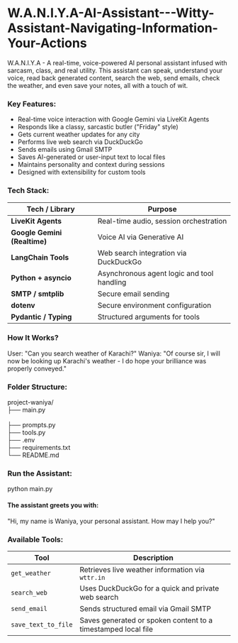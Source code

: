 # W.A.N.I.Y.A-AI-Assistant---Witty-Assistant-Navigating-Information-Your-Actions
W.A.N.I.Y.A - A real-time, voice-powered AI personal assistant infused with sarcasm, class, and real utility. This assistant can speak, understand your voice, read back generated content, search the web, send emails, check the weather, and even save your notes, all with a touch of wit.

### Key Features:
- Real-time voice interaction with Google Gemini via LiveKit Agents
- Responds like a classy, sarcastic butler ("Friday" style)
- Gets current weather updates for any city
- Performs live web search via DuckDuckGo
- Sends emails using Gmail SMTP
- Saves AI-generated or user-input text to local files
- Maintains personality and context during sessions
- Designed with extensibility for custom tools

### Tech Stack:
| Tech / Library               | Purpose                                    |
| ---------------------------- | ------------------------------------------ |
| **LiveKit Agents**           | Real-time audio, session orchestration     |
| **Google Gemini (Realtime)** | Voice AI via Generative AI                 |
| **LangChain Tools**          | Web search integration via DuckDuckGo      |
| **Python + asyncio**         | Asynchronous agent logic and tool handling |
| **SMTP / smtplib**           | Secure email sending                       |
| **dotenv**                   | Secure environment configuration           |
| **Pydantic / Typing**        | Structured arguments for tools             |

### How It Works?
User: "Can you search weather of Karachi?"
Waniya: "Of course sir, I will now be looking up Karachi's weather - I do hope your brilliance was properly conveyed."

### Folder Structure:
project-waniya/ <br>
├── main.py    <br>           
├── prompts.py <br>
├── tools.py  <br>
├── .env     <br>
├── requirements.txt  <br>
└── README.md         <br>

### Run the Assistant:
python main.py

#### The assistant greets you with:
"Hi, my name is Waniya, your personal assistant. How may I help you?"

### Available Tools:
| Tool                | Description                                                   |
| ------------------- | ------------------------------------------------------------- |
| `get_weather`       | Retrieves live weather information via `wttr.in`              |
| `search_web`        | Uses DuckDuckGo for a quick and private web search            |
| `send_email`        | Sends structured email via Gmail SMTP                         |
| `save_text_to_file` | Saves generated or spoken content to a timestamped local file |
